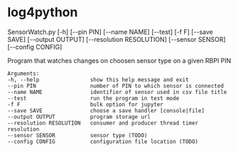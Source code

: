 # log4python

SensorWatch.py [-h] [--pin PIN] [--name NAME] [--test] [-f F] [--save SAVE] [--output OUTPUT] [--resolution RESOLUTION] [--sensor SENSOR]
                      [--config CONFIG]

Program that watches changes on choosen sensor type on a given RBPI PIN

```
Arguments:
-h, --help                show this help message and exit
--pin PIN                 number of PIN to which sensor is connected
--name NAME               identifier of sensor used in csv file title
--test                    run the program in test mode
-f F                      bulk option for jupyter
--save SAVE               choose a save handler [console|file]
--output OUTPUT           program storage url
--resolution RESOLUTION   consumer and producer thread timer resolution
--sensor SENSOR           sensor type (TODO)
--config CONFIG           configuration file location (TODO)
```

